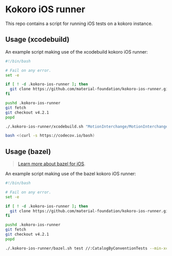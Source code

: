 # Kokoro iOS runner

This repo contains a script for running iOS tests on a kokoro instance.

## Usage (xcodebuild)

An example script making use of the xcodebuild kokoro iOS runner:

```bash
#!/bin/bash

# Fail on any error.
set -e

if [ ! -d .kokoro-ios-runner ]; then
  git clone https://github.com/material-foundation/kokoro-ios-runner.git .kokoro-ios-runner
fi

pushd .kokoro-ios-runner
git fetch
git checkout v4.2.1
popd

./.kokoro-ios-runner/xcodebuild.sh "MotionInterchange/MotionInterchange.xcodeproj" MotionInterchange "iPhone SE"

bash <(curl -s https://codecov.io/bash)
```

## Usage (bazel)

> [Learn more about bazel for iOS](https://docs.bazel.build/versions/master/tutorial/ios-app.html).

An example script making use of the bazel kokoro iOS runner:

```bash
#!/bin/bash

# Fail on any error.
set -e

if [ ! -d .kokoro-ios-runner ]; then
  git clone https://github.com/material-foundation/kokoro-ios-runner.git .kokoro-ios-runner
fi

pushd .kokoro-ios-runner
git fetch
git checkout v4.2.1
popd

./.kokoro-ios-runner/bazel.sh test //:CatalogByConventionTests --min-xcode-version 8.0.0
```
